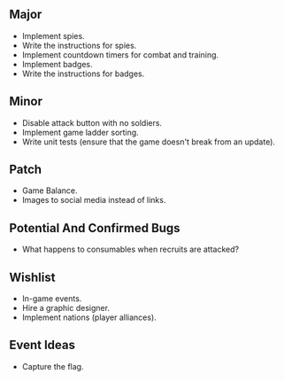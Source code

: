 Major
---

* Implement spies.
* Write the instructions for spies.
* Implement countdown timers for combat and training.
* Implement badges.
* Write the instructions for badges.

Minor
---

* Disable attack button with no soldiers.
* Implement game ladder sorting.
* Write unit tests (ensure that the game doesn't break from an update).

Patch
---

* Game Balance.
* Images to social media instead of links.

Potential And Confirmed Bugs
---

* What happens to consumables when recruits are attacked?

Wishlist
---

* In-game events.
* Hire a graphic designer.
* Implement nations (player alliances).

Event Ideas
---

* Capture the flag.

